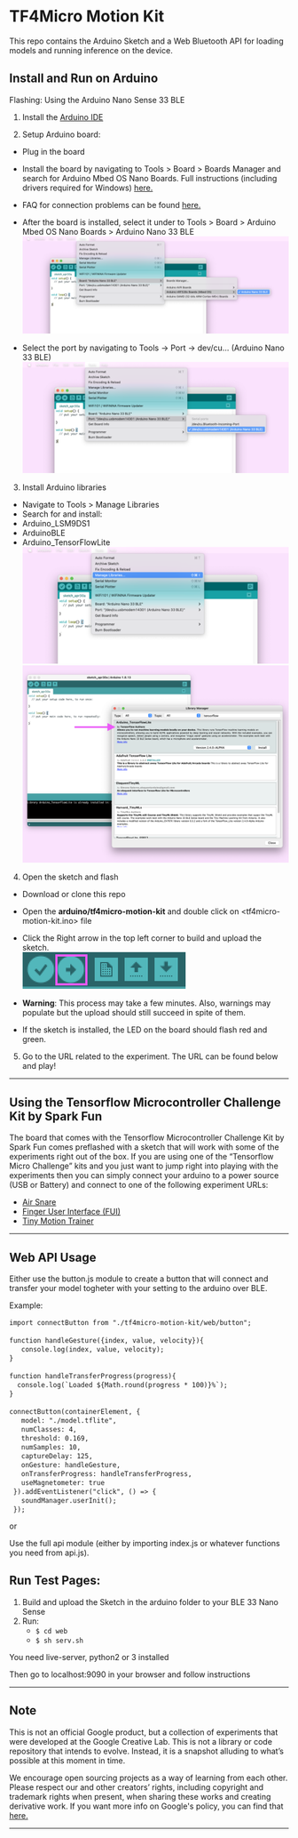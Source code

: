 # TF4Micro Motion Kit

This repo contains the Arduino Sketch and a Web Bluetooth API for loading models and running inference on the device.

## Install and Run on Arduino

Flashing: Using the Arduino Nano Sense 33 BLE

1. Install the [Arduino IDE ](https://www.arduino.cc/en/software "Arduino IDE")

2. Setup Arduino board:
-  Plug in the board
- Install the board by navigating to Tools > Board > Boards Manager and search for  Arduino Mbed OS Nano Boards. Full instructions (including drivers required for Windows) [here.](https://www.arduino.cc/en/Guide/NANO33BLESense/ "Arduino Guide")
- FAQ for connection problems can be found [here.](https://github.com/tinyMLx/appendix/blob/main/ArduinoFAQ.md "Arduino Guide") 
- After the board is installed, select it under to Tools > Board >  Arduino Mbed OS Nano Boards > Arduino Nano 33 BLE
![Arduino board](/readme_images/board.png)

- Select the port by navigating to Tools -> Port -> dev/cu... (Arduino Nano 33 BLE)
![Arduino Port](/readme_images/port.png)


3. Install Arduino libraries 
-  Navigate to Tools > Manage Libraries
- Search for and install:
- Arduino_LSM9DS1
- ArduinoBLE
- Arduino_TensorFlowLite
![Manage libraries](/readme_images/library.png)
![TensorFlow Lite Library](/readme_images/tflib.png)



4. Open the sketch and flash
- Download or clone this repo
- Open the **arduino/tf4micro-motion-kit** <folder> and double click on <tf4micro-motion-kit.ino> file
- Click the Right arrow in the top left corner to build and upload the sketch.  
![Arduino Port](/readme_images/buttons.png)
 

- **Warning**: This process may take a few minutes. Also, warnings may populate but the upload should still succeed in spite of them.
- If the sketch is installed, the LED on the board should flash red and green. 


5. Go to the URL related to the experiment. The URL can be found below and play!

----

## Using the Tensorflow Microcontroller Challenge Kit by Spark Fun
 
The board that comes with the Tensorflow Microcontroller Challenge Kit by Spark Fun comes preflashed with a sketch that will work with some of the experiments right out of the box. If you are using one of the “Tensorflow Micro Challenge” kits and you just want to jump right into playing with the experiments then you can simply connect your arduino to a power source (USB or Battery) and connect to one of the following experiment URLs:
- [Air Snare](https://experiments.withgoogle.com/air-snare/view "Air Snare")
- [Finger User Interface (FUI)](https://experiments.withgoogle.com/finger-user-interface/view "FUI")
- [Tiny Motion Trainer](https://experiments.withgoogle.com/tiny-motion-trainer/view "Tiny Motion Trainer")
----

## Web API Usage

Either use the button.js module to create a button that will connect and transfer your model togheter with your setting to the arduino over BLE.

Example:
```
import connectButton from "./tf4micro-motion-kit/web/button";

function handleGesture({index, value, velocity}){
   console.log(index, value, velocity);
}

function handleTransferProgress(progress){
  console.log(`Loaded ${Math.round(progress * 100)}%`);
}

connectButton(containerElement, {
   model: "./model.tflite",
   numClasses: 4,
   threshold: 0.169,
   numSamples: 10,
   captureDelay: 125,
   onGesture: handleGesture,
   onTransferProgress: handleTransferProgress,
   useMagnetometer: true
 }).addEventListener("click", () => {
   soundManager.userInit();
 });
```
or

Use the full api module (either by importing index.js or whatever functions you need from api.js).

## Run Test Pages:
1. Build and upload the Sketch in the arduino folder to your BLE 33 Nano Sense
2. Run: 
    * `$ cd web`
    * `$ sh serv.sh`

You need live-server, python2 or 3 installed

Then go to localhost:9090 in your browser and follow instructions

----

## Note

This is not an official Google product, but a collection of experiments that were developed at the Google Creative Lab. This is not a library or code repository that intends to evolve. Instead, it is a snapshot alluding to what’s possible at this moment in time.

We encourage open sourcing projects as a way of learning from each other. Please respect our and other creators’ rights, including copyright and trademark rights when present, when sharing these works and creating derivative work. If you want more info on Google's policy, you can find that [here.](https://about.google/brand-resource-center/ "Google Brand Resource Center")

----
